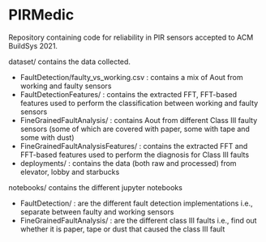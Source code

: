 # PIRMedic
Repository containing code for reliability in PIR sensors accepted to ACM BuildSys 2021.

dataset/ contains the data collected.
- FaultDetection/faulty_vs_working.csv : contains a mix of Aout from working and faulty sensors
- FaultDetectionFeatures/ : contains the extracted FFT, FFT-based features used to perform the classification between working and faulty sensors
- FineGrainedFaultAnalysis/ : contains Aout from different Class III faulty sensors (some of which are covered with paper, some with tape and some with dust)
- FineGrainedFaultAnalysisFeatures/ : contains the extracted FFT and FFT-based features used to perform the diagnosis for Class III faults
- deployments/ : contains the data (both raw and processed) from elevator, lobby and starbucks

notebooks/ contains the different jupyter notebooks
- FaultDetection/ : are the different fault detection implementations i.e., separate between faulty and working sensors
- FineGrainedFaultAnalysis/ : are the different class III faults i.e., find out whether it is paper, tape or dust that caused the class III fault
